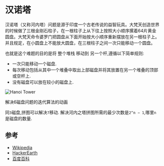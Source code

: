 
# 汉诺塔

汉诺塔（又称河内塔）问题是源于印度一个古老传说的益智玩具。大梵天创造世界的时候做了三根金刚石柱子，在一根柱子上从下往上按照大小顺序摞着64片黄金圆盘。大梵天命令婆罗门把圆盘从下面开始按大小顺序重新摆放在另一根柱子上。并且规定，在小圆盘上不能放大圆盘，在三根柱子之间一次只能移动一个圆盘。

也就是这个难题的目的是将 整个堆栈 移动到 另一个杆,遵循以下简单规则: 

-   一次只能移动一个磁盘. 
-   每次移动包括从其中一个堆叠中取出上部磁盘并将其放置在另一个堆叠的顶部或空杆上. 
-   没有磁盘可以放在较小的磁盘上. 

![Hanoi Tower](https://upload.wikimedia.org/wikipedia/commons/8/8d/Iterative_algorithm_solving_a_6_disks_Tower_of_Hanoi.gif)

解决6磁盘问题的迭代算法的动画

同`3`磁盘,拼图可以解决`7`移动. 解决河内之塔拼图所需的最少次数是`2^n − 1`,哪里`n`是磁盘的数量. 

## 参考

-   [Wikipedia](https://en.wikipedia.org/wiki/Tower_of_Hanoi)
-   [HackerEarth](https://www.hackerearth.com/blog/algorithms/tower-hanoi-recursion-game-algorithm-explained/)
- [百度百科](https://baike.baidu.com/item/%E6%B1%89%E8%AF%BA%E5%A1%94)